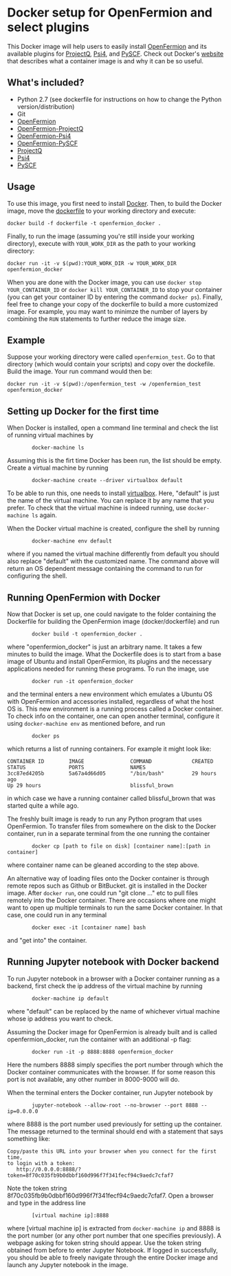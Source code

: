 # Docker setup for OpenFermion and select plugins

This Docker image will help users to easily install [OpenFermion](https://github.com/quantumlib/OpenFermion) and its available plugins for [ProjectQ](https://github.com/ProjectQ-Framework/ProjectQ), [Psi4](https://github.com/quantumlib/OpenFermion-Psi4), and [PySCF](https://github.com/quantumlib/OpenFermion-PySCF). Check out Docker's [website](https://www.docker.com/what-container) that describes what a container image is and why it can be so useful.


## What's included?

- Python 2.7 (see dockerfile for instructions on how to change the Python version/distribution)
- Git
- [OpenFermion](https://github.com/quantumlib/OpenFermion)
- [OpenFermion-ProjectQ](https://github.com/quantumlib/OpenFermion-ProjectQ)
- [OpenFermion-Psi4](https://github.com/quantumlib/OpenFermion-Psi4)
- [OpenFermion-PySCF](https://github.com/quantumlib/OpenFermion-PySCF)
- [ProjectQ](https://projectq.ch)
- [Psi4](http://www.psicode.org)
- [PySCF](https://github.com/sunqm/pyscf)


## Usage

To use this image, you first need to install [Docker](https://www.docker.com/).
Then, to build the Docker image, move the
[dockerfile](https://github.com/quantumlib/OpenFermion/blob/master/docker/dockerfile)
to your working directory and execute:

```
docker build -f dockerfile -t openfermion_docker .
```

Finally, to run the image (assuming you're still inside your working directory), execute with `YOUR_WORK_DIR` as the path to your working directory:

```
docker run -it -v $(pwd):YOUR_WORK_DIR -w YOUR_WORK_DIR openfermion_docker
```

When you are done with the Docker image, you can use `docker stop
YOUR_CONTAINER_ID` or `docker kill YOUR_CONTAINER_ID` to stop your container
(you can get your container ID by entering the command `docker ps`). Finally,
feel free to change your copy of the dockerfile to build a more customized
image. For example, you may want to minimze the number of layers by combining the `RUN` statements to further reduce the image size.


## Example

Suppose your working directory were called `openfermion_test`. Go to that
directory (which would contain your scripts) and copy over the dockefile. Build the image. Your run command would then be:

```
docker run -it -v $(pwd):/openfermion_test -w /openfermion_test openfermion_docker
```


## Setting up Docker for the first time


When Docker is installed, open a command line terminal and check the list of
running virtual machines by

```
        docker-machine ls
```

Assuming this is the firt time Docker has been run, the list should be empty.
Create a virtual machine by running

```
        docker-machine create --driver virtualbox default
```

To be able to run this, one needs to install
[virtualbox](https://www.virtualbox.org/wiki/Downloads).
Here, "default" is just the name of the virtual machine. You can replace it by
any name that you prefer. To check that the virtual machine is indeed running,
use `docker-machine ls` again.

When the Docker virtual machine is created, configure the shell by running

```
        docker-machine env default
```

where if you named the virtual machine differently from default you should also
replace "default" with the customized name. The command above will return an OS
dependent message containing the command to run for configuring the shell.


## Running OpenFermion with Docker

Now that Docker is set up, one could navigate to the folder containing the
Dockerfile for building the OpenFermion image (docker/dockerfile) and run

```
        docker build -t openfermion_docker .
```

where "openfermion_docker" is just an arbitrary name.
It takes a few minutes to build the image. What the Dockerfile does is to
start from a base image of Ubuntu and install OpenFermion, its plugins and the
necessary applications needed for running these programs. To run the image, use

```
        docker run -it openfermion_docker
```

and the terminal enters a new environment which emulates a Ubuntu OS with
OpenFermion and accessories installed, regardless of what the host OS is. This
new environment is a running process called a Docker container. To check info
on the container, one can open another terminal, configure it using
`docker-machine env` as mentioned before, and run

```
        docker ps
```

which returns a list of running containers. For example it might look like:

```
CONTAINER ID        IMAGE               COMMAND             CREATED
STATUS              PORTS               NAMES
3cc87ed4205b        5a67a4d66d05        "/bin/bash"         29 hours ago
Up 29 hours                             blissful_brown
```

in which case we have a running container called blissful_brown that was
started quite a while ago.

The freshly built image is ready to run any Python program that uses
OpenFermion. To transfer files from somewhere on the disk to the Docker
container, run in a separate terminal from the one running the container

```
        docker cp [path to file on disk] [container name]:[path in container]
```

where container name can be gleaned according to the step above.

An alternative way of loading files onto the Docker container is through
remote repos such as Github or BitBucket. git is installed in the Docker image.
After `docker run`, one could run "git clone ..." etc to pull files
remotely into the Docker container. There are occasions where one might want
to open up multiple terminals to run the same Docker container.
In that case, one could run in any terminal

```
        docker exec -it [container name] bash
```

and "get into" the container.

## Running Jupyter notebook with Docker backend

To run Jupyter notebook in a browser with a Docker container running as a
backend, first check the ip address of the virtual machine by running

```
        docker-machine ip default
```

where "default" can be replaced by the name of whichever virtual machine whose
ip address you want to check.

Assuming the Docker image for OpenFermion is already built and is called
openfermion_docker, run the container with an additional -p flag:


```
        docker run -it -p 8888:8888 openfermion_docker
```

Here the numbers 8888 simply specifies the port number through which the Docker
container communicates with the browser. If for some reason this port is not
available, any other number in 8000-9000 will do.

When the terminal enters the Docker container, run Jupyter notebook by

```
        jupyter-notebook --allow-root --no-browser --port 8888 --ip=0.0.0.0
```

where 8888 is the port number used previously for setting up the container.
The message returned to the terminal should end with a statement that says
something like:
```
Copy/paste this URL into your browser when you connect for the first time,
to login with a token:
   http://0.0.0.0:8888/?token=8f70c035fb9b0dbbf160d996f7f341fecf94c9aedc7cfaf7
```

Note the token string 8f70c035fb9b0dbbf160d996f7f341fecf94c9aedc7cfaf7.
Open a browser and type in the address line

```
        [virtual machine ip]:8888
```

where [virtual machine ip] is extracted from `docker-machine ip` and 8888 is the port
number (or any other port number that one specifies previously). A webpage
asking for token string should appear. Use the token string obtained from before to
enter Jupyter Notebook. If logged in successfully, you should be able to freely
navigate through the entire Docker image and launch any Jupyter notebook in the image.
